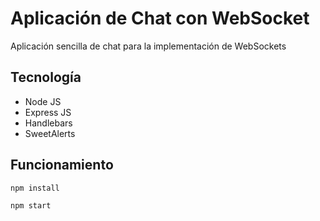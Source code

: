 
# Aplicación de Chat con WebSocket
Aplicación sencilla de chat para la implementación de WebSockets

## Tecnología
* Node JS
* Express JS
* Handlebars
* SweetAlerts

## Funcionamiento
```bash
npm install 
```
```bash
npm start
```    
